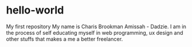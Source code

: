 # hello-world
My first repository
My name is Charis Brookman Amissah - Dadzie.
I am in the process of self educating myself in web programming, ux design and other stuffs that makes a me a better freelancer.
